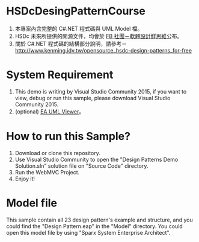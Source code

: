 # HSDcDesingPatternCourse
1. 本專案內含完整的 C#.NET 程式碼與 UML Model 檔。
2. HSDc 未來所提供的開源文件，均會於 [FB 社團－軟體設計鮮思維](https://www.facebook.com/groups/softthinking/ "FB 社團－軟體設計鮮思維")公布。
3. 關於 C#.NET 程式碼的結構部分說明，請參考－http://www.kenming.idv.tw/opensource_hsdc-design-patterns_for-free

# System Requirement
1. This demo is writing by Visual Studio Community 2015, if you want to view, debug or run this sample, please download Visual Studio Community 2015.
2. (optional) [EA UML Viewer](http://www.sparxsystems.com.au/products/ea/trial.html "EA UML Viewer")。
 
# How to run this Sample?
1. Download or clone this repository.
2. Use Visual Studio Community to open the "Design Patterns Demo Solution.sln" solution file on "Source Code" directory.
3. Run the WebMVC Project.
4. Enjoy it!

# Model file
This sample contain all 23 design pattern's example and structure, and you could find the "Design Pattern.eap" in the "Model" directory.
You could open this model file by using "Sparx System Enterprise Architect".
